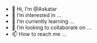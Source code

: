 - 👋 Hi, I’m @Askatar
- 👀 I’m interested in ...
- 🌱 I’m currently learning ...
- 💞️ I’m looking to collaborate on ...
- 📫 How to reach me ...

<!---
Askatar/Askatar is a ✨ special ✨ repository because its `README.md` (this file) appears on your GitHub profile.
You can click the Preview link to take a look at your changes.
--->
